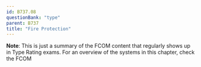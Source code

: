 ```yaml
---
id: B737.08
questionBank: "type"
parent: B737
title: "Fire Protection"
---
```


**Note**: This is just a summary of the FCOM content that regularly shows up in
Type Rating exams. For an overview of the systems in this chapter, check the
FCOM
